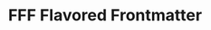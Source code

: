 ---
layout: home
title: FFF Flavored Frontmatter
titleTemplate: false
hero:
  name: FFF
  text: |
    Flavored
    Frontmatter
  image: /glowing_star.svg
  tagline: A Opinionated FrontMatter Variable Specs.
  actions:
  - theme: brand
    text: Get Started
    link: /intro/what-is-fff
  - theme: alt
    text: View on GitHub
    link: https://github.com/importantimport/fff
---